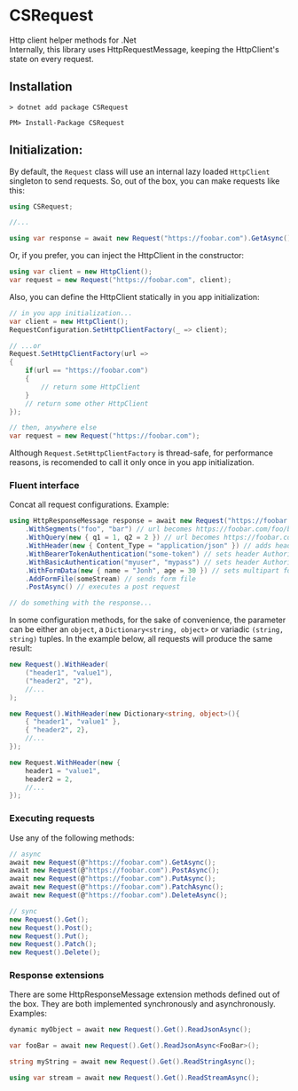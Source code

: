 # CSRequest
Http client helper methods for .Net </br>
Internally, this library uses HttpRequestMessage, keeping the HttpClient's state on every request. </br>

## Installation
```shell
> dotnet add package CSRequest
```
```shell
PM> Install-Package CSRequest
```

## Initialization:
By default, the ```Request``` class will use an internal lazy loaded ```HttpClient``` singleton to send requests. So, out of the box, you can make requests like this:
```cs
using CSRequest;

//...

using var response = await new Request("https://foobar.com").GetAsync();
```
Or, if you prefer, you can inject the HttpClient in the constructor:
```cs
using var client = new HttpClient();
var request = new Request("https://foobar.com", client);
``` 
Also, you can define the HttpClient statically in you app initialization:
```cs
// in you app initialization...
var client = new HttpClient();
RequestConfiguration.SetHttpClientFactory(_ => client);

// ...or
Request.SetHttpClientFactory(url => 
{
    if(url == "https://foobar.com")
    {
        // return some HttpClient
    }
    // return some other HttpClient
});

// then, anywhere else
var request = new Request("https://foobar.com");

```
Although `Request.SetHttpClientFactory` is thread-safe, for performance reasons, is recomended to call it only once in you app initialization.
### Fluent interface
Concat all request configurations.
Example:
```cs
using HttpResponseMessage response = await new Request("https://foobar.com")
    .WithSegments("foo", "bar") // url becomes https://foobar.com/foo/bar
    .WithQuery(new { q1 = 1, q2 = 2 }) // url becomes https://foobar.com/foo/bar?q1=1&q2=2
    .WithHeader(new { Content_Type = "application/json" }) // adds header Content-Type: application/json
    .WithBearerTokenAuthentication("some-token") // sets header Authorization: Bearer some-token
    .WithBasicAuthentication("myuser", "mypass") // sets header Authorization: Basic bXl1c2VyOm15cGFzcw==
    .WithFormData(new { name = "Jonh", age = 30 }) // sets multipart form data
    .AddFormFile(someStream) // sends form file
    .PostAsync() // executes a post request

// do something with the response...
```
In some configuration methods, for the sake of convenience, the parameter can be either an `object`, a `Dictionary<string, object>` or variadic `(string, string)` tuples.
In the example below, all requests will produce the same result:
```cs
new Request().WithHeader(
    ("header1", "value1"),
    ("header2", "2"),
    //...
);

new Request().WithHeader(new Dictionary<string, object>(){
    { "header1", "value1" },
    { "header2", 2},
    //...
});

new Request.WithHeader(new {
    header1 = "value1",
    header2 = 2,
    //...
});
```

### Executing requests
Use any of the following methods:
```cs
// async
await new Request(@"https://foobar.com").GetAsync();
await new Request(@"https://foobar.com").PostAsync();
await new Request(@"https://foobar.com").PutAsync();
await new Request(@"https://foobar.com").PatchAsync();
await new Request(@"https://foobar.com").DeleteAsync();

// sync
new Request().Get();
new Request().Post();
new Request().Put();
new Request().Patch();
new Request().Delete();
```


### Response extensions
There are some HttpResponseMessage extension methods defined out of the box. They are both implemented synchronously and asynchronously.
Examples:
```cs
dynamic myObject = await new Request().Get().ReadJsonAsync();

var fooBar = await new Request().Get().ReadJsonAsync<FooBar>();

string myString = await new Request().Get().ReadStringAsync();

using var stream = await new Request().Get().ReadStreamAsync();
```
